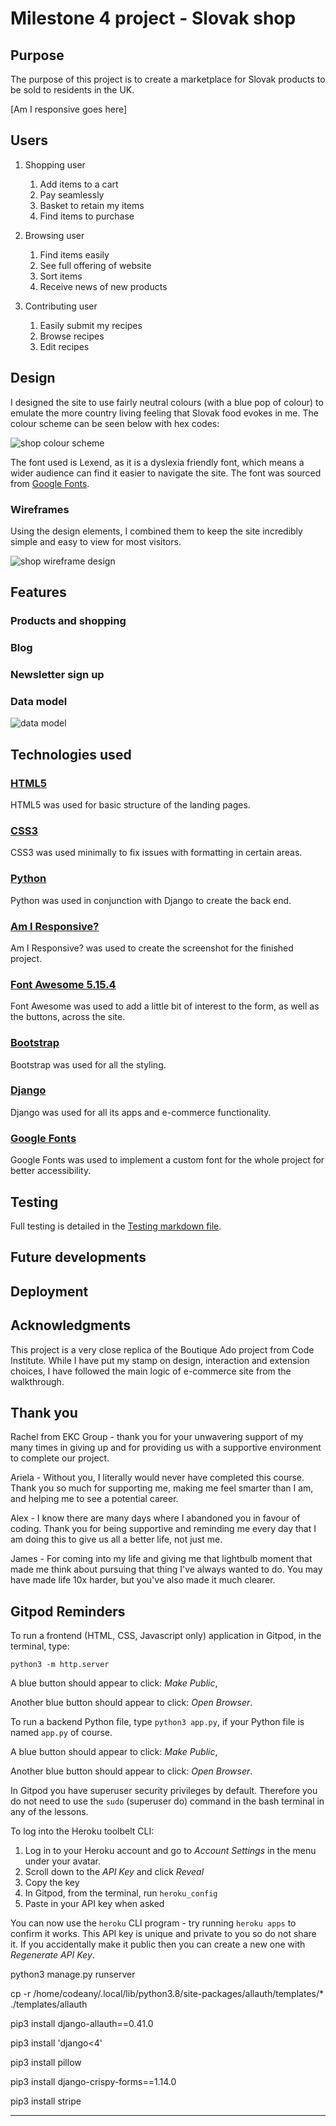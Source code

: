 # Milestone 4 project - Slovak shop

## Purpose

The purpose of this project is to create a marketplace for Slovak products to be sold to residents in the UK. 

[Am I responsive goes here]

## Users

1. Shopping user
    1. Add items to a cart
    2. Pay seamlessly
    3. Basket to retain my items
    4. Find items to purchase

2. Browsing user
    1. Find items easily
    2. See full offering of website
    3. Sort items
    4. Receive news of new products

3. Contributing user
    1. Easily submit my recipes
    2. Browse recipes
    3. Edit recipes

## Design

I designed the site to use fairly neutral colours (with a blue pop of colour) to emulate the more country living feeling that Slovak food evokes in me. The colour scheme can be seen below with hex codes:

![shop colour scheme](/media/readme/colour-palette.png)

The font used is Lexend, as it is a dyslexia friendly font, which means a wider audience can find it easier to navigate the site. The font was sourced from [Google Fonts](https://fonts.google.com/specimen/Lexend?query=lexend).

### Wireframes

Using the design elements, I combined them to keep the site incredibly simple and easy to view for most visitors.

![shop wireframe design](/media/readme/website-wireframe.jpg)

## Features

### Products and shopping

### Blog

### Newsletter sign up

### Data model

![data model](/media/readme/data-model.png)

## Technologies used

### [HTML5](https://developer.mozilla.org/en-US/docs/Glossary/HTML5)

HTML5 was used for basic structure of the landing pages.

### [CSS3](https://en.wikipedia.org/wiki/CSS#CSS_3)

CSS3 was used minimally to fix issues with formatting in certain areas.

### [Python](https://www.python.org/)

Python was used in conjunction with Django to create the back end.

### [Am I Responsive?](https://ui.dev/amiresponsive?url=https://project-3-wishlist.herokuapp.com/)

Am I Responsive? was used to create the screenshot for the finished project.

### [Font Awesome 5.15.4](https://fontawesome.com/)

Font Awesome was used to add a little bit of interest to the form, as well as the buttons, across the site.

### [Bootstrap](https://getbootstrap.com/docs/4.0/getting-started/introduction/)

Bootstrap was used for all the styling.

### [Django](https://www.djangoproject.com/)

Django was used for all its apps and e-commerce functionality.

### [Google Fonts](https://fonts.google.com/)

Google Fonts was used to implement a custom font for the whole project for better accessibility.


## Testing

Full testing is detailed in the [Testing markdown file](/TESTING.md).

## Future developments


## Deployment



## Acknowledgments

This project is a very close replica of the Boutique Ado project from Code Institute. While I have put my stamp on design, interaction and extension choices, I have followed the main logic of e-commerce site from the walkthrough.

## Thank you

Rachel from EKC Group - thank you for your unwavering support of my many times in giving up and for providing us with a supportive environment to complete our project.

Ariela - Without you, I literally would never have completed this course. Thank you so much for supporting me, making me feel smarter than I am, and helping me to see a potential career.

Alex - I know there are many days where I abandoned you in favour of coding. Thank you for being supportive and reminding me every day that I am doing this to give us all a better life, not just me.

James - For coming into my life and giving me that lightbulb moment that made me think about pursuing that thing I've always wanted to do. You may have made life 10x harder, but you've also made it much clearer.

## Gitpod Reminders

To run a frontend (HTML, CSS, Javascript only) application in Gitpod, in the terminal, type:

`python3 -m http.server`

A blue button should appear to click: _Make Public_,

Another blue button should appear to click: _Open Browser_.

To run a backend Python file, type `python3 app.py`, if your Python file is named `app.py` of course.

A blue button should appear to click: _Make Public_,

Another blue button should appear to click: _Open Browser_.

In Gitpod you have superuser security privileges by default. Therefore you do not need to use the `sudo` (superuser do) command in the bash terminal in any of the lessons.

To log into the Heroku toolbelt CLI:

1. Log in to your Heroku account and go to *Account Settings* in the menu under your avatar.
2. Scroll down to the *API Key* and click *Reveal*
3. Copy the key
4. In Gitpod, from the terminal, run `heroku_config`
5. Paste in your API key when asked

You can now use the `heroku` CLI program - try running `heroku apps` to confirm it works. This API key is unique and private to you so do not share it. If you accidentally make it public then you can create a new one with _Regenerate API Key_.

python3 manage.py runserver

cp -r /home/codeany/.local/lib/python3.8/site-packages/allauth/templates/* ./templates/allauth

pip3 install django-allauth==0.41.0

pip3 install 'django<4'

pip3 install pillow

pip3 install django-crispy-forms==1.14.0

pip3 install stripe

------